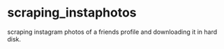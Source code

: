 # scraping_instaphotos
scraping instagram photos of a friends profile and downloading it in hard disk.
